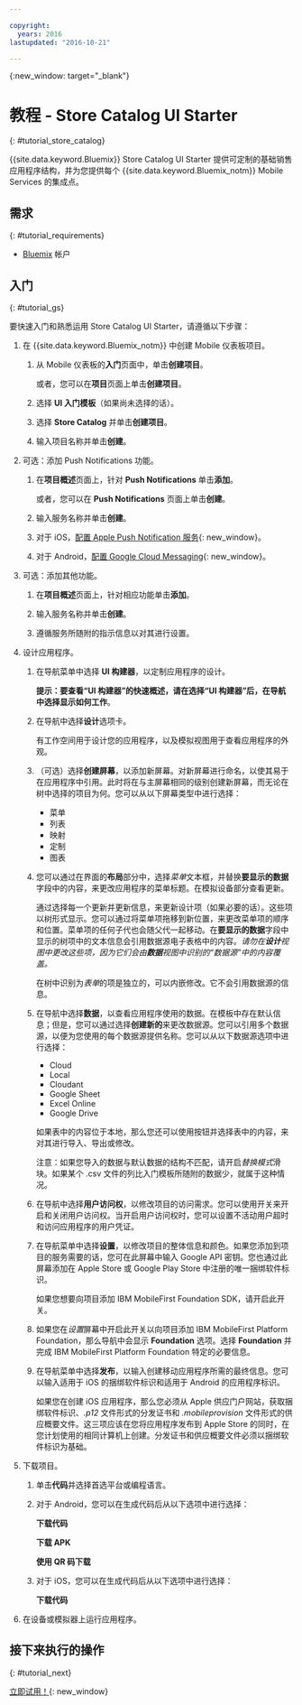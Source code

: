 ```yaml
---

copyright:
  years: 2016
lastupdated: "2016-10-21"

---
```

{:new_window: target="_blank"}

# 教程 - Store Catalog UI Starter
{: #tutorial_store_catalog}

{{site.data.keyword.Bluemix}} Store Catalog UI Starter 提供可定制的基础销售应用程序结构，并为您提供每个 {{site.data.keyword.Bluemix_notm}} Mobile Services 的集成点。


## 需求
{: #tutorial_requirements}

* [Bluemix](http://bluemix.net) 帐户


## 入门
{: #tutorial_gs}

要快速入门和熟悉运用 Store Catalog UI Starter，请遵循以下步骤：

1. 在 {{site.data.keyword.Bluemix_notm}} 中创建 Mobile 仪表板项目。

   1. 从 Mobile 仪表板的**入门**页面中，单击**创建项目**。

      或者，您可以在**项目**页面上单击**创建项目**。

   2. 选择 **UI 入门模板**（如果尚未选择的话）。

   3. 选择 **Store Catalog** 并单击**创建项目**。

   4. 输入项目名称并单击**创建**。

2. 可选：添加 Push Notifications 功能。

   1. 在**项目概述**页面上，针对 **Push Notifications** 单击**添加**。

      或者，您可以在 **Push Notifications** 页面上单击**创建**。

   2. 输入服务名称并单击**创建**。

   3. 对于 iOS，[配置 Apple Push Notification 服务](/docs/services/mobilepush/t_push_provider_ios.html){: new_window}。

   4. 对于 Android，[配置 Google Cloud Messaging](/docs/services/mobilepush/t_push_provider_android.html){: new_window}。

3. 可选：添加其他功能。

   1. 在**项目概述**页面上，针对相应功能单击**添加**。

   2. 输入服务名称并单击**创建**。

   3. 遵循服务所随附的指示信息以对其进行设置。

4. 设计应用程序。

   1. 在导航菜单中选择 **UI 构建器**，以定制应用程序的设计。
   
		**提示：**要查看“UI 构建器”的快速概述，请在选择“UI 构建器”后，在导航中选择**显示如何工作**。

   2. 在导航中选择**设计**选项卡。

      有工作空间用于设计您的应用程序，以及模拟视图用于查看应用程序的外观。

   3. （可选）选择**创建屏幕**，以添加新屏幕。对新屏幕进行命名，以使其易于在应用程序中引用。此时将在与主屏幕相同的级别创建新屏幕，而无论在树中选择的项目为何。您可以从以下屏幕类型中进行选择：
      * 菜单
      * 列表
      * 映射
      * 定制
      * 图表	   

   4. 您可以通过在界面的**布局**部分中，选择*菜单*文本框，并替换**要显示的数据**字段中的内容，来更改应用程序的菜单标题。在模拟设备部分查看更新。

      通过选择每一个更新并更新信息，来更新设计项（如果必要的话）。这些项以树形式显示。您可以通过将菜单项拖移到新位置，来更改菜单项的顺序和位置。菜单项的任何子代也会随父代一起移动。在**要显示的数据**字段中显示的树项中的文本信息会引用数据源电子表格中的内容。*请勿在**设计**视图中更改这些项，因为它们会由**数据**视图中识别的“数据源”中的内容覆盖。*

		在树中识别为*表单*的项是独立的，可以内嵌修改。它不会引用数据源的信息。

   5. 在导航中选择**数据**，以查看应用程序使用的数据。在模板中存在默认信息；但是，您可以通过选择**创建新的**来更改数据源。您可以引用多个数据源，以便为您使用的每个数据源提供名称。您可以从以下数据源选项中进行选择：
      * Cloud
      * Local
      * Cloudant
      * Google Sheet
      * Excel Online
      * Google Drive

      如果表中的内容位于本地，那么您还可以使用按钮并选择表中的内容，来对其进行导入、导出或修改。

	  注意：如果您导入的数据与默认数据的结构不匹配，请开启*替换模式*滑块。如果某个 .csv 文件的列比入门模板所随附的数据少，就属于这种情况。

   6. 在导航中选择**用户访问权**，以修改项目的访问需求。您可以使用开关来开启和关闭用户访问权。当开启用户访问权时，您可以设置不活动用户超时和访问应用程序的用户凭证。

   7. 在导航菜单中选择**设置**，以修改项目的整体信息和颜色。如果您添加到项目的服务需要的话，您可在此屏幕中输入 Google API 密钥。您也通过此屏幕添加在 Apple Store 或 Google Play Store 中注册的唯一捆绑软件标识。

      如果您想要向项目添加 IBM MobileFirst Foundation SDK，请开启此开关。

   8. 如果您在*设置*屏幕中开启此开关以向项目添加 IBM MobileFirst Platform Foundation，那么导航中会显示 **Foundation** 选项。选择 **Foundation** 并完成 IBM MobileFirst Platform Foundation 特定的必要信息。

   9. 在导航菜单中选择**发布**，以输入创建移动应用程序所需的最终信息。您可以输入适用于 iOS 的捆绑软件标识和适用于 Android 的应用程序标识。

       如果您在创建 iOS 应用程序，那么您必须从 Apple 供应门户网站，获取捆绑软件标识、*.p12* 文件形式的分发证书和 *.mobileprovision* 文件形式的供应概要文件。这三项应该在您将应用程序发布到 Apple Store 的同时，在您计划使用的相同计算机上创建。分发证书和供应概要文件必须以捆绑软件标识为基础。 	

5. 下载项目。

   1. 单击**代码**并选择首选平台或编程语言。

   2. 对于 Android，您可以在生成代码后从以下选项中进行选择：

      **下载代码**

      **下载 APK**

      **使用 QR 码下载**

   3. 对于 iOS，您可以在生成代码后从以下选项中进行选择：

      **下载代码**

6. 在设备或模拟器上运行应用程序。


## 接下来执行的操作
{: #tutorial_next}

[立即试用！](http://console.{DomainName}/mobile/create-project?starter=fb5e31a9-1186-4d46-939e-2f620f35b83b){: new_window}
